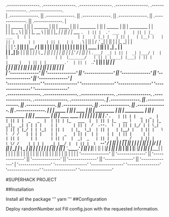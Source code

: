 .----------------.  .----------------.  .----------------.  .----------------.  .----------------.  .----------------.                     
| .--------------. || .--------------. || .--------------. || .--------------. || .--------------. || .--------------. |                    
| |   ______     | || |  _______     | || |     _____    | || |  ________    | || |    ______    | || |  _________   | |                    
| |  |_   _ \    | || | |_   __ \    | || |    |_   _|   | || | |_   ___ `.  | || |  .' ___  |   | || | |_   ___  |  | |                    
| |    | |_) |   | || |   | |__) |   | || |      | |     | || |   | |   `. \ | || | / .'   \_|   | || |   | |_  \_|  | |                    
| |    |  __'.   | || |   |  __ /    | || |      | |     | || |   | |    | | | || | | |    ____  | || |   |  _|  _   | |                    
| |   _| |__) |  | || |  _| |  \ \_  | || |     _| |_    | || |  _| |___.' / | || | \ `.___]  _| | || |  _| |___/ |  | |                    
| |  |_______/   | || | |____| |___| | || |    |_____|   | || | |________.'  | || |  `._____.'   | || | |_________|  | |                    
| |              | || |              | || |              | || |              | || |              | || |              | |                    
| '--------------' || '--------------' || '--------------' || '--------------' || '--------------' || '--------------' |                    
 '----------------'  '----------------'  '----------------'  '----------------'  '----------------'  '----------------'                     
 .----------------.  .----------------.  .----------------.  .----------------.  .----------------.  .----------------.  .----------------. 
| .--------------. || .--------------. || .--------------. || .--------------. || .--------------. || .--------------. || .--------------. |
| |   _____      | || |     ____     | || |  _________   | || |  _________   | || |  _________   | || |  _______     | || |  ____  ____  | |
| |  |_   _|     | || |   .'    `.   | || | |  _   _  |  | || | |  _   _  |  | || | |_   ___  |  | || | |_   __ \    | || | |_  _||_  _| | |
| |    | |       | || |  /  .--.  \  | || | |_/ | | \_|  | || | |_/ | | \_|  | || |   | |_  \_|  | || |   | |__) |   | || |   \ \  / /   | |
| |    | |   _   | || |  | |    | |  | || |     | |      | || |     | |      | || |   |  _|  _   | || |   |  __ /    | || |    \ \/ /    | |
| |   _| |__/ |  | || |  \  `--'  /  | || |    _| |_     | || |    _| |_     | || |  _| |___/ |  | || |  _| |  \ \_  | || |    _|  |_    | |
| |  |________|  | || |   `.____.'   | || |   |_____|    | || |   |_____|    | || | |_________|  | || | |____| |___| | || |   |______|   | |
| |              | || |              | || |              | || |              | || |              | || |              | || |              | |
| '--------------' || '--------------' || '--------------' || '--------------' || '--------------' || '--------------' || '--------------' |
 '----------------'  '----------------'  '----------------'  '----------------'  '----------------'  '----------------'  '----------------' 

#SUPERHACK PROJECT

##Installation

Install all the package 
'''
yarn
'''
##Configuration

Deploy randomNumber.sol
Fill config.json with the requested information.
